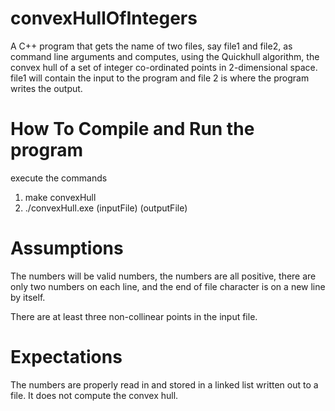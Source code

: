 # convexHullOfIntegers
A C++ program that gets the name of two files, say file1 and
file2, as command line arguments and computes, using the
Quickhull algorithm, the convex hull of a set of integer
co-ordinated points in 2-dimensional space. file1 will
contain the input to the program and file 2 is where the
program writes the output.

# How To Compile and Run the program
execute the commands

1. make convexHull
2. ./convexHull.exe (inputFile) (outputFile)

# Assumptions
The numbers will be valid numbers,
the numbers are all positive, 
there are only two
numbers on each line, and 
the end of file character is
on a new line by itself. 

There are at least three non-collinear
points in the input file. 

# Expectations
The numbers are properly read in and stored in a linked list
written out to a file. It does not compute the convex hull.
